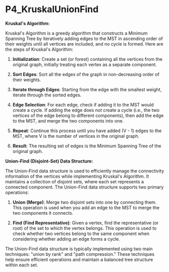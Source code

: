 # P4_KruskalUnionFind

**Kruskal's Algorithm:**

Kruskal's Algorithm is a greedy algorithm that constructs a Minimum Spanning Tree by iteratively adding edges to the MST in ascending order of their weights until all vertices are included, and no cycle is formed. Here are the steps of Kruskal's Algorithm:

1. **Initialization**: Create a set (or forest) containing all the vertices from the original graph, initially treating each vertex as a separate component.

2. **Sort Edges**: Sort all the edges of the graph in non-decreasing order of their weights.

3. **Iterate through Edges**: Starting from the edge with the smallest weight, iterate through the sorted edges.

4. **Edge Selection**: For each edge, check if adding it to the MST would create a cycle. If adding the edge does not create a cycle (i.e., the two vertices of the edge belong to different components), then add the edge to the MST, and merge the two components into one.

5. **Repeat**: Continue this process until you have added (V - 1) edges to the MST, where V is the number of vertices in the original graph.

6. **Result**: The resulting set of edges is the Minimum Spanning Tree of the original graph.

**Union-Find (Disjoint-Set) Data Structure:**

The Union-Find data structure is used to efficiently manage the connectivity information of the vertices while implementing Kruskal's Algorithm. It maintains a collection of disjoint sets, where each set represents a connected component. The Union-Find data structure supports two primary operations:

1. **Union (Merge)**: Merge two disjoint sets into one by connecting them. This operation is used when you add an edge to the MST to merge the two components it connects.

2. **Find (Find Representative)**: Given a vertex, find the representative (or root) of the set to which the vertex belongs. This operation is used to check whether two vertices belong to the same component when considering whether adding an edge forms a cycle.

The Union-Find data structure is typically implemented using two main techniques: "union by rank" and "path compression." These techniques help ensure efficient operations and maintain a balanced tree structure within each set.

